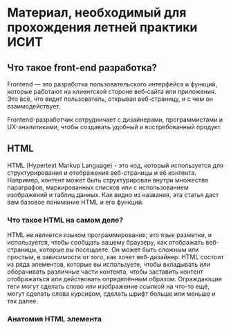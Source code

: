 # Материал, необходимый для прохождения летней практики ИСИТ

## Что такое front-end разработка?

Frontend — это разработка пользовательского интерфейса и функций, которые работают на клиентской стороне веб‑сайта или приложения. Это всё, что видит пользователь, открывая веб-страницу, и с чем он взаимодействует.

Frontend-разработчик сотрудничает с дизайнерами, программистами
и UX-аналитиками, чтобы создавать удобный и востребованный продукт.

## HTML

HTML (Hypertext Markup Language) - это код, который используется для структурирования и отображения веб-страницы и её контента. Например, контент может быть структурирован внутри множества параграфов, маркированных списков или с использованием изображений и таблиц данных. Как видно из названия, эта статья даст вам базовое понимание HTML и его функций.

### Что такое HTML на самом деле?

HTML не является языком программирования; это язык разметки, и используется, чтобы сообщать вашему браузеру, как отображать веб-страницы, которые вы посещаете. Он может быть сложным или простым, в зависимости от того, как хочет веб-дизайнер. HTML состоит из ряда элементов, которые вы используете, чтобы вкладывать или оборачивать различные части контента, чтобы заставить контент отображаться или действовать определённым образом. Ограждающие теги могут сделать слово или изображение ссылкой на что-то ещё, могут сделать слова курсивом, сделать шрифт больше или меньше и так далее. 

### Анатомия HTML элемента


